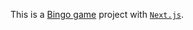 <!--
 * @Author: VoidY
 * @Date: 2021-08-28 16:32:53
 * @LastEditTime: 2021-08-29 17:50:27
 * @LastEditors: VoidY
 * @Description:
-->
This is a [Bingo game](https://bingo-box.vercel.app/bingo) project with [`Next.js`](https://nextjs.org/).

